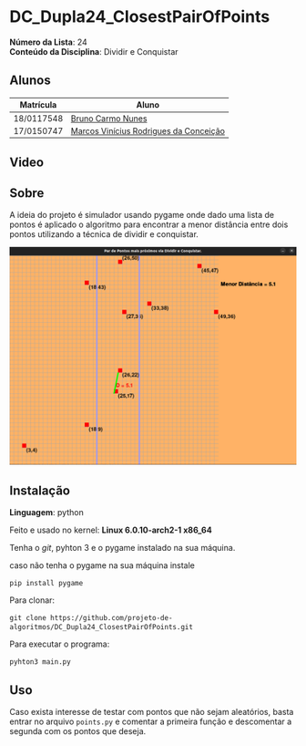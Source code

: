 # DC_Dupla24_ClosestPairOfPoints

**Número da Lista**: 24<br>
**Conteúdo da Disciplina**: Dividir e Conquistar<br>

## Alunos
|Matrícula | Aluno |
| -- | -- |
| 18/0117548  |  [Bruno Carmo Nunes](https://github.com/brunocmo) |
| 17/0150747  |  [Marcos Vinícius Rodrigues da Conceição](https://github.com/marcos-mv) |
## Video



## Sobre
A ideia do projeto é simulador usando pygame onde dado uma lista de pontos é aplicado o algoritmo para encontrar a menor distância entre dois pontos utilizando a técnica de dividir e conquistar.

![simulation](docs/game.png)

## Instalação
**Linguagem**: python<br>

Feito e usado no kernel: **Linux 6.0.10-arch2-1 x86_64**

Tenha o *git*, pyhton 3 e o pygame instalado na sua máquina.

caso não tenha o pygame na sua máquina instale

```
pip install pygame
```

Para clonar:

```
git clone https://github.com/projeto-de-algoritmos/DC_Dupla24_ClosestPairOfPoints.git
```

Para executar o programa:

```
pyhton3 main.py
```

## Uso

Caso exista interesse de testar com pontos que não sejam aleatórios, basta entrar no arquivo `points.py` e comentar a primeira função e descomentar a segunda com os pontos que deseja.